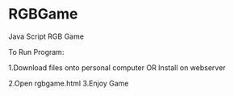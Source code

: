 # RGBGame
Java Script RGB Game

To Run Program:

1.Download files onto personal computer
              OR
  Install on webserver
  
2.Open rgbgame.html
3.Enjoy Game
